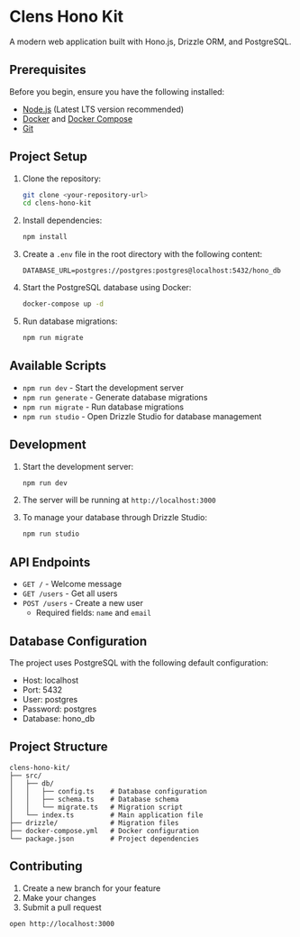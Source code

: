 # Clens Hono Kit

A modern web application built with Hono.js, Drizzle ORM, and PostgreSQL.

## Prerequisites

Before you begin, ensure you have the following installed:
- [Node.js](https://nodejs.org/) (Latest LTS version recommended)
- [Docker](https://www.docker.com/) and [Docker Compose](https://docs.docker.com/compose/)
- [Git](https://git-scm.com/)

## Project Setup

1. Clone the repository:
   ```bash
   git clone <your-repository-url>
   cd clens-hono-kit
   ```

2. Install dependencies:
   ```bash
   npm install
   ```

3. Create a `.env` file in the root directory with the following content:
   ```
   DATABASE_URL=postgres://postgres:postgres@localhost:5432/hono_db
   ```

4. Start the PostgreSQL database using Docker:
   ```bash
   docker-compose up -d
   ```

5. Run database migrations:
   ```bash
   npm run migrate
   ```

## Available Scripts

- `npm run dev` - Start the development server
- `npm run generate` - Generate database migrations
- `npm run migrate` - Run database migrations
- `npm run studio` - Open Drizzle Studio for database management

## Development

1. Start the development server:
   ```bash
   npm run dev
   ```

2. The server will be running at `http://localhost:3000`

3. To manage your database through Drizzle Studio:
   ```bash
   npm run studio
   ```

## API Endpoints

- `GET /` - Welcome message
- `GET /users` - Get all users
- `POST /users` - Create a new user
  - Required fields: `name` and `email`

## Database Configuration

The project uses PostgreSQL with the following default configuration:
- Host: localhost
- Port: 5432
- User: postgres
- Password: postgres
- Database: hono_db

## Project Structure

```
clens-hono-kit/
├── src/
│   ├── db/
│   │   ├── config.ts    # Database configuration
│   │   ├── schema.ts    # Database schema
│   │   └── migrate.ts   # Migration script
│   └── index.ts         # Main application file
├── drizzle/             # Migration files
├── docker-compose.yml   # Docker configuration
└── package.json         # Project dependencies
```

## Contributing

1. Create a new branch for your feature
2. Make your changes
3. Submit a pull request

```
open http://localhost:3000
```

